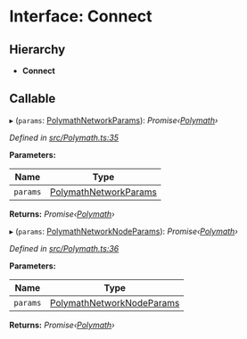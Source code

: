 # Interface: Connect

## Hierarchy

- **Connect**

## Callable

▸ (`params`: [PolymathNetworkParams](_polymath_.polymathnetworkparams.md)): _Promise‹[Polymath](../classes/_polymath_.polymath.md)›_

_Defined in [src/Polymath.ts:35](https://github.com/PolymathNetwork/polymath-sdk/blob/660aba8/src/Polymath.ts#L35)_

**Parameters:**

| Name     | Type                                                         |
| -------- | ------------------------------------------------------------ |
| `params` | [PolymathNetworkParams](_polymath_.polymathnetworkparams.md) |

**Returns:** _Promise‹[Polymath](../classes/_polymath_.polymath.md)›_

▸ (`params`: [PolymathNetworkNodeParams](_polymath_.polymathnetworknodeparams.md)): _Promise‹[Polymath](../classes/_polymath_.polymath.md)›_

_Defined in [src/Polymath.ts:36](https://github.com/PolymathNetwork/polymath-sdk/blob/660aba8/src/Polymath.ts#L36)_

**Parameters:**

| Name     | Type                                                                 |
| -------- | -------------------------------------------------------------------- |
| `params` | [PolymathNetworkNodeParams](_polymath_.polymathnetworknodeparams.md) |

**Returns:** _Promise‹[Polymath](../classes/_polymath_.polymath.md)›_
